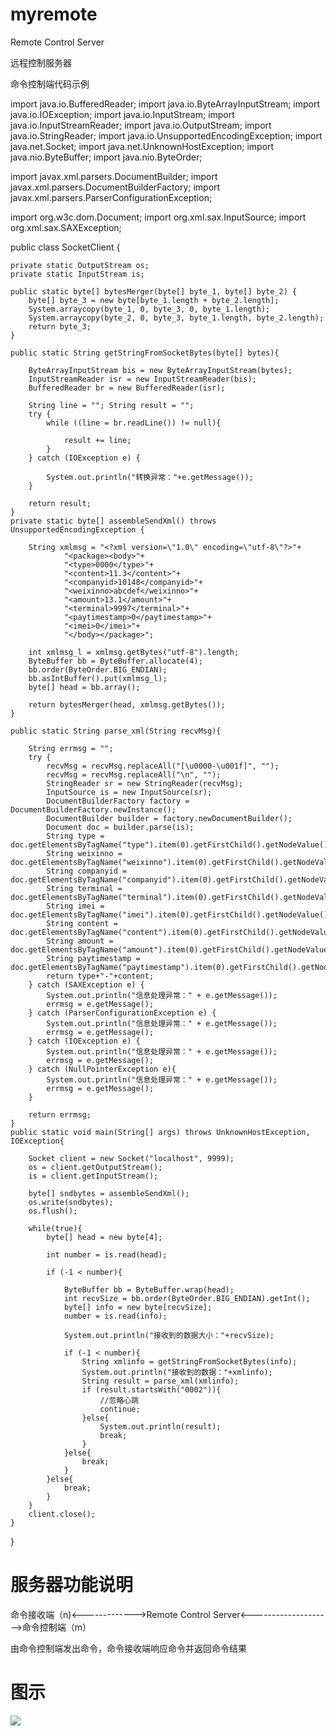# myremote
Remote Control Server

远程控制服务器

命令控制端代码示例

import java.io.BufferedReader;
import java.io.ByteArrayInputStream;
import java.io.IOException;
import java.io.InputStream;
import java.io.InputStreamReader;
import java.io.OutputStream;
import java.io.StringReader;
import java.io.UnsupportedEncodingException;
import java.net.Socket;
import java.net.UnknownHostException;
import java.nio.ByteBuffer;
import java.nio.ByteOrder;

import javax.xml.parsers.DocumentBuilder;
import javax.xml.parsers.DocumentBuilderFactory;
import javax.xml.parsers.ParserConfigurationException;

import org.w3c.dom.Document;
import org.xml.sax.InputSource;
import org.xml.sax.SAXException;

public class SocketClient {

	private static OutputStream os;
	private static InputStream is;
	
    public static byte[] bytesMerger(byte[] byte_1, byte[] byte_2) {
        byte[] byte_3 = new byte[byte_1.length + byte_2.length];
        System.arraycopy(byte_1, 0, byte_3, 0, byte_1.length);
        System.arraycopy(byte_2, 0, byte_3, byte_1.length, byte_2.length);
        return byte_3;
    }
    
    public static String getStringFromSocketBytes(byte[] bytes){

        ByteArrayInputStream bis = new ByteArrayInputStream(bytes);
        InputStreamReader isr = new InputStreamReader(bis);
        BufferedReader br = new BufferedReader(isr);

        String line = ""; String result = "";
        try {
            while ((line = br.readLine()) != null){

                result += line;
            }
        } catch (IOException e) {

            System.out.println("转换异常："+e.getMessage());
        }

        return result;
    }
    private static byte[] assembleSendXml() throws UnsupportedEncodingException {

        String xmlmsg = "<?xml version=\"1.0\" encoding=\"utf-8\"?>"+
                "<package><body>"+
                "<type>0000</type>"+
                "<content>11.3</content>"+
                "<companyid>10148</companyid>"+
                "<weixinno>abcdef</weixinno>"+
                "<amount>13.1</amount>"+
                "<terminal>9997</terminal>"+
                "<paytimestamp>0</paytimestamp>"+
                "<imei>0</imei>"+
                "</body></package>";
        
        int xmlmsg_l = xmlmsg.getBytes("utf-8").length;
        ByteBuffer bb = ByteBuffer.allocate(4);
        bb.order(ByteOrder.BIG_ENDIAN);
        bb.asIntBuffer().put(xmlmsg_l);
        byte[] head = bb.array();

        return bytesMerger(head, xmlmsg.getBytes());
    }
    
    public static String parse_xml(String recvMsg){
    	
    	String errmsg = "";
        try {        	
        	recvMsg = recvMsg.replaceAll("[\u0000-\u001f]", "");
        	recvMsg = recvMsg.replaceAll("\n", "");
            StringReader sr = new StringReader(recvMsg);
            InputSource is = new InputSource(sr);
            DocumentBuilderFactory factory = DocumentBuilderFactory.newInstance();
            DocumentBuilder builder = factory.newDocumentBuilder();
            Document doc = builder.parse(is);
            String type = doc.getElementsByTagName("type").item(0).getFirstChild().getNodeValue();
    		String weixinno = doc.getElementsByTagName("weixinno").item(0).getFirstChild().getNodeValue();
    		String companyid = doc.getElementsByTagName("companyid").item(0).getFirstChild().getNodeValue();
    		String terminal = doc.getElementsByTagName("terminal").item(0).getFirstChild().getNodeValue();
    		String imei = doc.getElementsByTagName("imei").item(0).getFirstChild().getNodeValue();
    		String content = doc.getElementsByTagName("content").item(0).getFirstChild().getNodeValue();
    		String amount = doc.getElementsByTagName("amount").item(0).getFirstChild().getNodeValue();
    		String paytimestamp = doc.getElementsByTagName("paytimestamp").item(0).getFirstChild().getNodeValue();
    		return type+"-"+content;
        } catch (SAXException e) {
            System.out.println("信息处理异常：" + e.getMessage());
            errmsg = e.getMessage();
        } catch (ParserConfigurationException e) {
        	System.out.println("信息处理异常：" + e.getMessage());
        	errmsg = e.getMessage();
        } catch (IOException e) {
        	System.out.println("信息处理异常：" + e.getMessage());
        	errmsg = e.getMessage();
        } catch (NullPointerException e){
        	System.out.println("信息处理异常：" + e.getMessage());
        	errmsg = e.getMessage();
        }
        
        return errmsg;
    }
    public static void main(String[] args) throws UnknownHostException, IOException{
    	
    	Socket client = new Socket("localhost", 9999);  
    	os = client.getOutputStream();
    	is = client.getInputStream();
    	
    	byte[] sndbytes = assembleSendXml();
    	os.write(sndbytes);
    	os.flush();
    	   	   	
    	while(true){
	    	byte[] head = new byte[4];
	    	
	        int number = is.read(head);
	        
	        if (-1 < number){
	           
	            ByteBuffer bb = ByteBuffer.wrap(head);
	            int recvSize = bb.order(ByteOrder.BIG_ENDIAN).getInt();
	            byte[] info = new byte[recvSize];
	            number = is.read(info);
	
	            System.out.println("接收到的数据大小："+recvSize);
	
	            if (-1 < number){
	                String xmlinfo = getStringFromSocketBytes(info);
	                System.out.println("接收到的数据："+xmlinfo);
	                String result = parse_xml(xmlinfo);
	                if (result.startsWith("0002")){
	                	//忽略心跳
	                	continue;
	                }else{
	                	System.out.println(result);
	                	break;
	                }
	            }else{
	            	break;
	            }
	        }else{
	        	break;
	        }
    	}
        client.close();
    }

}

# 服务器功能说明

命令接收端（n)<------------->Remote Control Server<-------------------->命令控制端（m）

由命令控制端发出命令，命令接收端响应命令并返回命令结果

# 图示
<img src="https://www.processon.com/view/link/5a24afc6e4b0f3a79865dbbe"/>

